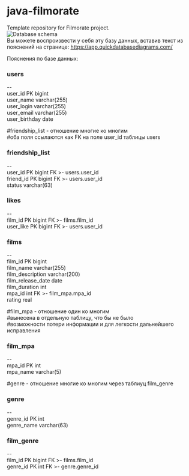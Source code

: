 # java-filmorate
Template repository for Filmorate project.        
![Database schema](https://github.com/OlegSharomov/java-filmorate/blob/add-friends-likes/images/QuickDBD-Free%20Diagram.png)        
Вы можете воспроизвести у себя эту базу данных, вставив текст из пояснений
на странице: https://app.quickdatabasediagrams.com/

Пояснения по базе данных:

### users  
*--*  
user_id PK bigint  
user_name varchar(255)  
user_login varchar(255)  
user_email varchar(255)  
user_birthday date    
  
#friendship_list - отношение многие ко многим  
#оба поля ссылаются как FK на поле user_id таблицы users  
### friendship_list
*--*  
user_id PK bigint FK >- users.user_id  
friend_id PK bigint FK >- users.user_id  
status varchar(63)  

### likes
*--*  
film_id PK bigint  FK >- films.film_id  
user_like PK bigint FK >- users.user_id  

### films
*--*  
film_id PK bigint  
film_name varchar(255)  
film_description varchar(200)  
film_release_date date  
film_duration int  
mpa_id int FK >- film_mpa.mpa_id  
rating real

#film_mpa - отношение один ко многим  
#вынесена в отдельную таблицу, что бы не было  
#возможности потери информации и для легкости дальнейшего исправления  
### film_mpa
*--*  
mpa_id PK int  
mpa_name varchar(5)  

#genre - отношение многие ко многим через таблиуц film_genre  
### genre
*--*  
genre_id PK int  
genre_name varchar(63)  

### film_genre
*--*  
film_id PK bigint FK >- films.film_id  
genre_id PK int FK >- genre.genre_id  

